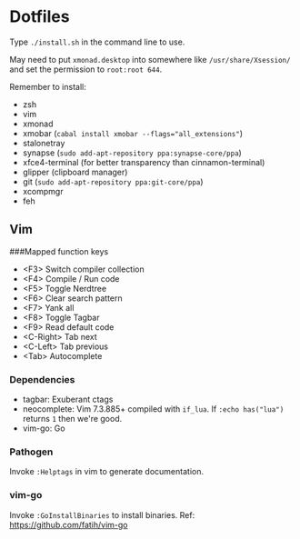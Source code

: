 # Dotfiles
Type `./install.sh` in the command line to use.

May need to put `xmonad.desktop` into somewhere like `/usr/share/Xsession/` and set the permission to `root:root 644`.

Remember to install:
- zsh
- vim
- xmonad
- xmobar (`cabal install xmobar --flags="all_extensions"`)
- stalonetray
- synapse (`sudo add-apt-repository ppa:synapse-core/ppa`)
- xfce4-terminal (for better transparency than cinnamon-terminal)
- glipper (clipboard manager)
- git (`sudo add-apt-repository ppa:git-core/ppa`)
- xcompmgr
- feh

## Vim
###Mapped function keys
- \<F3\>      Switch compiler collection
- \<F4\>      Compile / Run code
- \<F5\>      Toggle Nerdtree
- \<F6\>      Clear search pattern
- \<F7\>      Yank all
- \<F8\>      Toggle Tagbar
- \<F9\>      Read default code
- \<C-Right\> Tab next
- \<C-Left\>  Tab previous
- \<Tab\>     Autocomplete

### Dependencies
- tagbar: Exuberant ctags
- neocomplete: Vim 7.3.885+ compiled with `if_lua`. If `:echo has("lua")` returns `1` then we're good.
- vim-go: Go

### Pathogen
Invoke `:Helptags` in vim to generate documentation.

### vim-go
Invoke `:GoInstallBinaries` to install binaries.
Ref: https://github.com/fatih/vim-go


